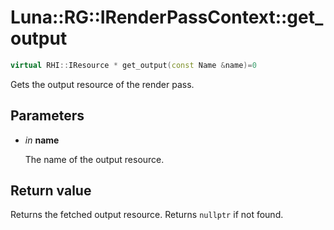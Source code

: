 # Luna::RG::IRenderPassContext::get_output

```c++
virtual RHI::IResource * get_output(const Name &name)=0
```

Gets the output resource of the render pass. 



## Parameters
* *in* **name**

    The name of the output resource. 

## Return value
Returns the fetched output resource. Returns `nullptr` if not found. 


